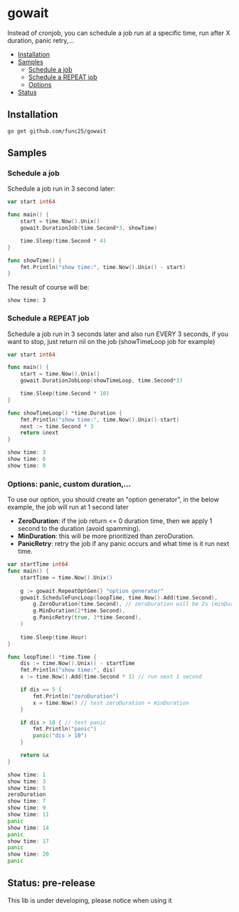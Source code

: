 # gowait

Instead of cronjob, you can schedule a job run at a specific time, run after X duration, panic retry,... 

* [Installation](#installation)
* [Samples](#samples)
  * [Schedule a job](#schedule-a-job)
  * [Schedule a REPEAT job](#schedule-a-repeat-job)
  * [Options](#options-panic-custom-duration)
* [Status](#status-pre-release)

## Installation

`go get github.com/func25/gowait`

## Samples

### Schedule a job

Schedule a job run in 3 second later:

```go
var start int64

func main() {
	start = time.Now().Unix()
	gowait.DurationJob(time.Second*3, showTime)

	time.Sleep(time.Second * 4)
}

func showTime() {
	fmt.Println("show time:", time.Now().Unix() - start)
}

```

The result of course will be:
```
show time: 3
```

### Schedule a REPEAT job

Schedule a job run in 3 seconds later and also run EVERY 3 seconds, if you want to stop, just return nil on the job (showTimeLoop job for example)
```go
var start int64

func main() {
	start = time.Now().Unix()
	gowait.DurationJobLoop(showTimeLoop, time.Second*3)

	time.Sleep(time.Second * 10)
}

func showTimeLoop() *time.Duration {
	fmt.Println("show time:", time.Now().Unix()-start)
	next := time.Second * 3
	return &next
}
```

```go
show time: 3
show time: 6
show time: 9
```

### Options: panic, custom duration,...
To use our option, you should create an "option generator", in the below example, the job will run at 1 second later
- **ZeroDuration**: if the job return <= 0 duration time, then we apply 1 second to the duration (avoid spamming).
- **MinDuration**: this will be more prioritized than zeroDuration.
- **PanicRetry**: retry the job if any panic occurs and what time is it run next time.

```go
var startTime int64
func main() {
	startTime = time.Now().Unix()
	
	g := gowait.RepeatOptGen{} "option generator"
	gowait.ScheduleFuncLoop(loopTime, time.Now().Add(time.Second),
		g.ZeroDuration(time.Second), // zeroDuration will be 2s (minDuration have higher priority)
		g.MinDuration(2*time.Second),
		g.PanicRetry(true, 3*time.Second),
	)
	
	time.Sleep(time.Hour)
}

func loopTime() *time.Time {
	dis := time.Now().Unix() - startTime
	fmt.Println("show time:", dis)
	x := time.Now().Add(time.Second * 1) // run next 1 second

	if dis == 5 {
		fmt.Println("zeroDuration")
		x = time.Now() // test zeroDuration + minDuration
	}

	if dis > 10 { // test panic
		fmt.Println("panic")
		panic("dis > 10")
	}

	return &x
}
```

```go
show time: 1
show time: 3
show time: 5
zeroDuration
show time: 7
show time: 9
show time: 11
panic
show time: 14
panic
show time: 17
panic
show time: 20
panic
```

## Status: pre-release
This lib is under developing, please notice when using it
